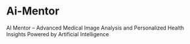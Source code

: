 # Ai-Mentor
AI Mentor – Advanced Medical Image Analysis and Personalized Health Insights Powered by Artificial Intelligence
